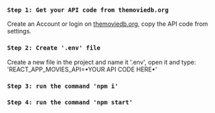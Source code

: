 ### `Step 1: Get your API code from themoviedb.org`

Create an Account or login on [themoviedb.org](https://www.themoviedb.org/), copy the API code from settings.

### `Step 2: Create '.env' file`

Create a new file in the project and name it '.env', open it and type: 'REACT_APP_MOVIES_API=•YOUR API CODE HERE•'

### `Step 3: run the command 'npm i'`

### `Step 4: run the command 'npm start'`
